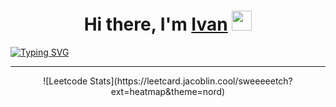 <h1 align="center">Hi there, I'm <a href="https://finalepta.github.io/" target="_blank">Ivan</a> 
<img src="https://github.com/blackcater/blackcater/raw/main/images/Hi.gif" height="32"/></h1>
<a href="https://git.io/typing-svg"><img src="https://readme-typing-svg.herokuapp.com?font=Montserrat&weight=600&size=24&duration=6000&pause=3000&color=FFFFFF&center=true&vCenter=true&width=980&lines=Schoolboy+web+developer" alt="Typing SVG" /></a>
<hr>
<div align="center">![Leetcode Stats](https://leetcard.jacoblin.cool/sweeeeetch?ext=heatmap&theme=nord)</div>
